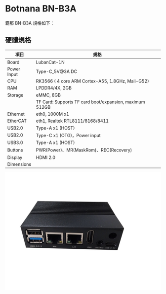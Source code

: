 # Botnana BN-B3A

霸那 BN-B3A 規格如下：

## 硬體規格

| 項目  | 規格 |
|-------|--------------|
| Board | LubanCat-1N |
| Power Input | Type-C_5V@3A DC |
| CPU   | RK3566 ( 4 core ARM Cortex-A55, 1.8GHz, Mali-G52) |
| RAM   | LPDDR4/4X, 2GB |
| Storage | eMMC, 8GB |
|         | TF Card: Supports TF card boot/expansion, maximum 512GB 
| Ethernet | eth0, 1000M x1 |
| EtherCAT | eth1, Realtek RTL8111/8168/8411 |
| USB2.0 | Type-A x1 (HOST) |
| USB2.0 | Type-C x1 (OTG)，Power input |
| USB3.0 | Type-A x1 (HOST) |
| Buttons | PWR(Power)、MR(MaskRom)、REC(Recovery) |
| Display | HDMI 2.0 |
| Dimensions | |


![](./figures/b3a.png)
